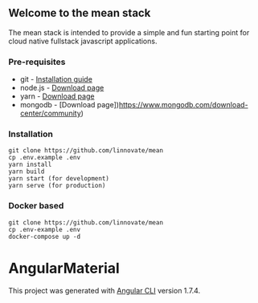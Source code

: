 ## Welcome to the mean stack

The mean stack is intended to provide a simple and fun starting point for cloud native fullstack javascript applications.

### Pre-requisites
* git - [Installation guide](https://www.linode.com/docs/development/version-control/how-to-install-git-on-linux-mac-and-windows/)
* node.js - [Download page](https://nodejs.org/en/download/)
* yarn - [Download page](https://yarnpkg.com/lang/en/docs/install)
* mongodb - [Download page])https://www.mongodb.com/download-center/community)

### Installation 
``` 
git clone https://github.com/linnovate/mean
cp .env.example .env
yarn install
yarn build
yarn start (for development)
yarn serve (for production)
```
### Docker based 
``` 
git clone https://github.com/linnovate/mean
cp .env-example .env
docker-compose up -d
```

# AngularMaterial

This project was generated with [Angular CLI](https://github.com/angular/angular-cli) version 1.7.4.
